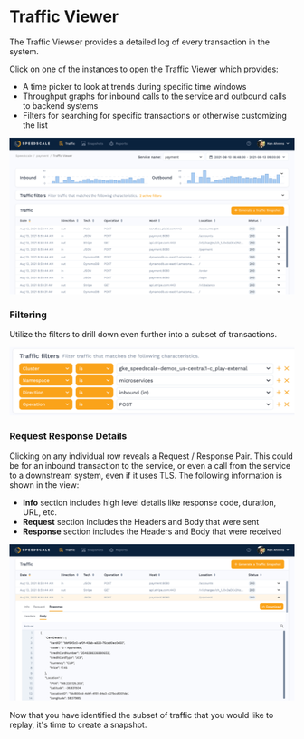
# Traffic Viewer

The Traffic Viewser provides a detailed log of every transaction in the system.

Click on one of the instances to open the Traffic Viewer which provides:

* A time picker to look at trends during specific time windows
* Throughput graphs for inbound calls to the service and outbound calls to backend systems
* Filters for searching for specific transactions or otherwise customizing the list

![Traffic Viewer](./observe-traffic-viewer.png)

### Filtering <a href="#analyze-steps" id="analyze-steps"></a>

Utilize the filters to drill down even further into a subset of transactions.

![Filters](./select-filters.png)

### Request Response Details <a href="#overview" id="overview"></a>

Clicking on any individual row reveals a Request / Response Pair. This could be for an inbound transaction to the service,
or even a call from the service to a downstream system, even if it uses TLS. The following information is shown in the view:

* **Info** section includes high level details like response code, duration, URL, etc.
* **Request** section includes the Headers and Body that were sent
* **Response** section includes the Headers and Body that were received

![Request Response Pair](../../observe-rrpair.png)

Now that you have identified the subset of traffic that you would like to replay, it's time to create a snapshot.
